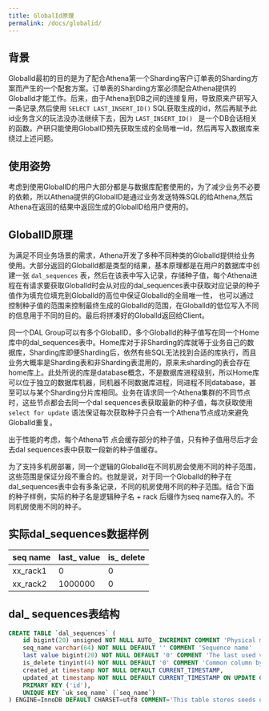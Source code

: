 ```yaml
---
title: GlobalId原理
permalink: /docs/globalid/
---
```


## 背景

Globalld最初的目的是为了配合Athena第一个Sharding客户订单表的Sharding方案而产生的一个配套方案。订单表的Sharding方案必须配合Athena提供的Globalld才能工作。后来，由于Athena到DB之间的连接复用，导致原来产研写入一条记录,然后使用 `SELECT LAST_INSERT_ID()`  SQL获取生成的id，然后再赋予此id业务含义的玩法没办法继续下去，因为 `LAST_INSERT_ID() ` 是一个DB会话相关的函数。产研只能使用GloballD预先获取生成的全局唯一id，然后再写入数据库来绕过上述问题。

## 使用姿势

考虑到使用GloballD的用户大部分都是与数据库配套使用的，为了减少业务不必要的依赖，所以Athena提供的GlobalID是通过业务发送特殊SQL的给Athena,然后Athena在返回的结果中返回生成的GloballD给用户使用的。

## GloballD原理

为满足不同业务场景的需求，Athena开发了多种不同种类的Globalld提供给业务使用。大部分返回的Globalld都是类型的结果，基本原理都是在用户的数据库中创建一张 `dal_sequences` 表，然后在该表中写入记录，存储种子值，每个Athena进程在有请求要获取Globalld时会从对应的dal_sequences表中获取对应记录的种子值作为填充位填充到Globalld的高位中保证Globalld的全局唯一性， 也可以通过控制种子值的范围来控制最终生成的Globalld的范围，在Globalld的低位写入不同的信息用于不同的目的。最后将拼凑好的Globalld返回给Client。

同一个DAL Group可以有多个GloballD，多个Globalld的种子值写在同一个Home库中的dal_sequences表中。Home库对于非Sharding的库就等于业务自己的数据库，Sharding库即便Sharding后，依然有些SQL无法找到合适的库执行，而且业务大概率是Sharding表和非Sharding表混用的，原来未sharding的表会存在home库上。此处所说的库是database概念，不是数据库进程级别，所以Home库可以位于独立的数据库机器，同机器不同数据库进程，同进程不同database，甚至可以与某个Sharding分片库相同。业务在请求同一个Athena集群的不同节点时，这些节点都会去同一个dal sequences表获取最新的种子值，每次获取使用 `select for update` 语法保证每次获取种子只会有一个Athena节点成功来避免Globalld重复。

出于性能的考虑，每个Athena节 点会缓存部分的种子值，只有种子值用尽后才会去dal sequences表中获取一段新的种子值缓存。

为了支持多机房部署，同一个逻辑的Globalld在不同机房会使用不同的种子范围，这些范围是保证分段不重合的。也就是说，对于同一个Globalld的种子在dal_sequences表中会有多条记录，不同的机房使用不同的种子范围。结合下面的种子样例，实际的种子名是逻辑种子名 + rack 后缀作为seq name存入的。不同机房使用不同的种子。

## 实际dal_sequences数据样例

| seq name  | last_ value | is_ delete |
| --------- | ----------- | ---------- |
| xx_rack1 | 0           | 0          |
| xx_rack2 | 1000000     | 0          |

## dal_ sequences表结构

```sql
CREATE TABLE `dal_sequences` (
	id bigint(20) unsigned NOT NULL AUTO_ INCREMENT COMMENT 'Physical main id',
	seq_name varchar(64) NOT NULL DEFAULT '' COMMENT 'Sequence name'
	last value bigint(20) NOT NULL DEFAULT '0' COMMENT 'The last used value of the sequence. The next value must be increased based on this value',
	is_delete tinyint(4) NOT NULL DEFAULT '0' COMMENT 'Common column by DA rules',
	created_at timestamp NOT NULL DEFAULT CURRENT_TIMESTAMP, 
	updated_at timestamp NOT NULL DEFAULT CURRENT_TIMESTAMP ON UPDATE CURRENT_TIMESTAMP,
	PRIMARY KEY ('id'),
	UNIQUE KEY `uk_seq_name` (`seq_name`)
) ENGINE=InnoDB DEFAULT CHARSET=utf8 COMMENT='This table stores seeds of global id'
```

